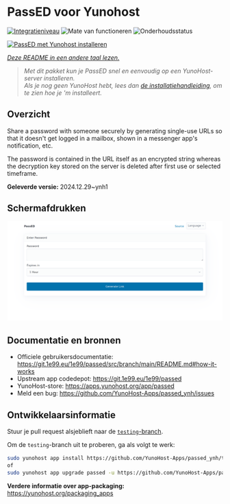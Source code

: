 <!--
NB: Deze README is automatisch gegenereerd door <https://github.com/YunoHost/apps/tree/master/tools/readme_generator>
Hij mag NIET handmatig aangepast worden.
-->

# PassED voor Yunohost

[![Integratieniveau](https://apps.yunohost.org/badge/integration/passed)](https://ci-apps.yunohost.org/ci/apps/passed/)
![Mate van functioneren](https://apps.yunohost.org/badge/state/passed)
![Onderhoudsstatus](https://apps.yunohost.org/badge/maintained/passed)

[![PassED met Yunohost installeren](https://install-app.yunohost.org/install-with-yunohost.svg)](https://install-app.yunohost.org/?app=passed)

*[Deze README in een andere taal lezen.](./ALL_README.md)*

> *Met dit pakket kun je PassED snel en eenvoudig op een YunoHost-server installeren.*  
> *Als je nog geen YunoHost hebt, lees dan [de installatiehandleiding](https://yunohost.org/install), om te zien hoe je 'm installeert.*

## Overzicht

Share a password with someone securely by generating single-use URLs so that it doesn't get logged in a mailbox, shown in a messenger app's notification, etc. 

The password is contained in the URL itself as an encrypted string whereas the decryption key stored on the server is deleted after first use or selected timeframe. 


**Geleverde versie:** 2024.12.29~ynh1

## Schermafdrukken

![Schermafdrukken van PassED](./doc/screenshots/passed_ynh.png)

## Documentatie en bronnen

- Officiele gebruikersdocumentatie: <https://git.1e99.eu/1e99/passed/src/branch/main/README.md#how-it-works>
- Upstream app codedepot: <https://git.1e99.eu/1e99/passed>
- YunoHost-store: <https://apps.yunohost.org/app/passed>
- Meld een bug: <https://github.com/YunoHost-Apps/passed_ynh/issues>

## Ontwikkelaarsinformatie

Stuur je pull request alsjeblieft naar de [`testing`-branch](https://github.com/YunoHost-Apps/passed_ynh/tree/testing).

Om de `testing`-branch uit te proberen, ga als volgt te werk:

```bash
sudo yunohost app install https://github.com/YunoHost-Apps/passed_ynh/tree/testing --debug
of
sudo yunohost app upgrade passed -u https://github.com/YunoHost-Apps/passed_ynh/tree/testing --debug
```

**Verdere informatie over app-packaging:** <https://yunohost.org/packaging_apps>
